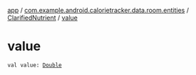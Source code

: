 [app](../../index.md) / [com.example.android.calorietracker.data.room.entities](../index.md) / [ClarifiedNutrient](index.md) / [value](./value.md)

# value

`val value: `[`Double`](https://kotlinlang.org/api/latest/jvm/stdlib/kotlin/-double/index.html)